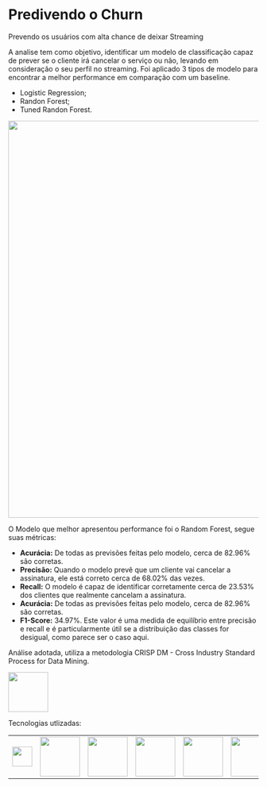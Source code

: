 # Predivendo o Churn
Prevendo os usuários com alta chance de deixar Streaming

A analise tem como objetivo, identificar um modelo de classificação capaz de prever se o cliente irá cancelar o serviço ou não, levando em consideração o seu perfil no streaming.
Foi aplicado 3 tipos de modelo para encontrar a melhor performance em comparação com um baseline. 
 - Logistic Regression;
 - Randon Forest;
 - Tuned Randon Forest.

<img src="https://github.com/michelmartinss/Prevendo_Churn/assets/31022049/0c6680e7-113c-44b7-bcba-143e3b3bbaa7" width="800"><br>

O Modelo que melhor apresentou performance foi o Random Forest, segue suas métricas:
 - **Acurácia:** De todas as previsões feitas pelo modelo, cerca de 82.96% são corretas.
 - **Precisão:** Quando o modelo prevê que um cliente vai cancelar a assinatura, ele está correto cerca de 68.02% das vezes.
 - **Recall:** O modelo é capaz de identificar corretamente cerca de 23.53% dos clientes que realmente cancelam a assinatura.
 - **Acurácia:** De todas as previsões feitas pelo modelo, cerca de 82.96% são corretas.
 - **F1-Score:** 34.97%. Este valor é uma medida de equilíbrio entre precisão e recall e é particularmente útil se a distribuição das classes for desigual, como parece ser o caso aqui.



Análise adotada, utiliza a metodologia CRISP DM - Cross Industry Standard Process for Data Mining.    

<img src="https://github.com/michelmartinss/Regressao_Linear_Marketing/assets/31022049/b757828b-dc53-43a3-aaf5-dd52375f89e8" width="80"><br>


Tecnologias utlizadas:
<table border="0" style="border-collapse: collapse; border: none;">
  <tr>
    <td style="border:none;"><img src="https://github.com/michelmartinss/Regressao_Linear_Marketing/assets/31022049/95dc35b8-f655-4c0e-892b-b3713a1e2421" width="40"></td>
    <td style="border:none;"><img src="https://github.com/michelmartinss/Regressao_Linear_Marketing/assets/31022049/64ad5af2-4a51-4587-b385-c3e5df20e4e4" width="80"></td>
    <td style="border:none;"><img src="https://github.com/michelmartinss/Regressao_Linear_Marketing/assets/31022049/1818bf1d-2f92-467b-afae-6af653625578" width="80"></td>
    <td style="border:none;"><img src="https://github.com/michelmartinss/Regressao_Linear_Marketing/assets/31022049/245c6aa4-52a4-452e-b29b-ef1d73b50524" width="80"></td>
    <td style="border:none;"><img src="https://github.com/michelmartinss/Regressao_Linear_Marketing/assets/31022049/f35d0fa5-f95d-4d45-a4b7-e4b699fb328e" width="80"></td>
    <td style="border:none;"><img src="https://github.com/michelmartinss/Regressao_Linear_Marketing/assets/31022049/4fd8096c-5f0a-4c63-a598-f785b19e6e5e" width="80"></td>
    <td style="border:none;"><img src="https://github.com/michelmartinss/Regressao_Linear_Marketing/assets/31022049/e5b9f41b-49d1-487d-abea-4a8936ca487e" width="40"></td>
    <td style="border:none;"><img src="https://github.com/michelmartinss/Regressao_Linear_Marketing/assets/31022049/37619a9d-a66a-4c49-a4c4-3f3a0571e3c4" width="40"></td>
  </tr>
</table><br>

